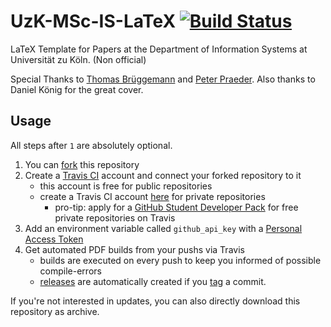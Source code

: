 UzK-MSc-IS-LaTeX [![Build Status](https://travis-ci.org/pdiegmann/uzk-msc-is-latex.svg?branch=master)](https://travis-ci.org/pdiegmann/uzk-msc-is-latex)
=========

LaTeX Template for Papers at the Department of Information Systems at Universität zu Köln. (Non official)

Special Thanks to [Thomas Brüggemann](https://github.com/tomaszbrue) and [Peter Praeder](https://github.com/ppraeder). Also thanks to Daniel König for the great cover.


## Usage

All steps after ```1``` are absolutely optional.

1. You can [fork](https://github.com/pdiegmann/uzk-msc-is-latex/fork) this repository
2. Create a [Travis CI](https://travis-ci.org/) account and connect your forked repository to it
   * this account is free for public repositories
   * create a Travis CI account [here](https://travis-ci.com/) for private repositories
     * pro-tip: apply for a [GitHub Student Developer Pack](https://education.github.com/pack) for free private repositories on Travis
3. Add an environment variable called ```github_api_key``` with a [Personal Access Token](https://github.com/settings/tokens)
4. Get automated PDF builds from your pushs via Travis
   * builds are executed on every push to keep you informed of possible compile-errors
   * [releases](https://github.com/pdiegmann/uzk-msc-is-latex/releases) are automatically created if you [tag](https://github.com/pdiegmann/uzk-msc-is-latex/tags) a commit.


If you're not interested in updates, you can also directly download this repository as archive.
